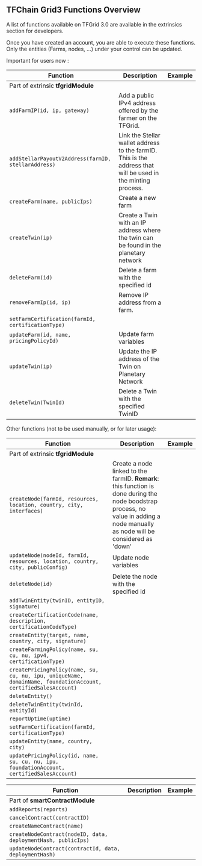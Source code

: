 ## TFChain Grid3 Functions Overview

A list of functions available on TFGrid 3.0 are available in the extrinsics section for developers. 

Once you have created an account, you are able to execute these functions. Only the entities (Farms, nodes, ...) under your control can be updated.

Important for users now :

| Function | Description | Example |
|------|-------|----------|
| Part of extrinsic __tfgridModule__ |
| `addFarmIP(id, ip, gateway)` | Add a public IPv4 address offered by the farmer on the TFGrid. |
| `addStellarPayoutV2Address(farmID, stellarAddress)` | Link the Stellar wallet address to the farmID. This is the address that will be used in the minting process. |
| `createFarm(name, publicIps)` | Create a new farm |
| `createTwin(ip)` | Create a Twin with an IP address where the twin can be found in the planetary network |  
| `deleteFarm(id)` | Delete a farm with the specified id |
| `removeFarmIp(id, ip)` | Remove IP address from a farm. |
| `setFarmCertification(farmId, certificationType)` |
| `updateFarm(id, name, pricingPolicyId)` | Update farm variables |
| `updateTwin(ip)` | Update the IP address of the Twin on Planetary Network |
| `deleteTwin(TwinId)` | Delete a Twin with the specified TwinID |


Other functions (not to be used manually, or for later usage): 

| Function | Description | Example |
|------|-------|----------|
| Part of extrinsic __tfgridModule__ |
| `createNode(farmId, resources, location, country, city, interfaces)` | Create a node linked to the farmID. __Remark__: this function is done during the node boodstrap process, no value in adding a node manually as node will be considered as 'down' |
| `updateNode(nodeId, farmId, resources, location, country, city, publicConfig)` | Update node variables |
| `deleteNode(id)` | Delete the node with the specified id |
| `addTwinEntity(twinID, entityID, signature)` |
| `createCertificationCode(name, description, certificationCodeType)` |
| `createEntity(target, name, country, city, signature)` |
| `createFarmingPolicy(name, su, cu, nu, ipv4, certificationType)` |
| `createPricingPolicy(name, su, cu, nu, ipu, uniqueName, domainName, foundationAccount, certifiedSalesAccount)` | 
| `deleteEntity()` |  
| `deleteTwinEntity(twinId, entityId)` |
| `reportUptime(uptime)` | 
| `setFarmCertification(farmId, certificationType)` |
| `updateEntity(name, country, city)` |
| `updatePricingPolicy(id, name, su, cu, nu, ipu, foundationAccount, certifiedSalesAccount)` |

| Function | Description | Example |
|------|-------|----------|
| Part of __smartContractModule__
| `addReports(reports)` |
| `cancelContract(contractID)` |
| `createNameContract(name)` |
| `createNodeContract(nodeID, data, deploymentHash, publicIps)` |  
| `updateNodeContract(contractId, data, deploymentHash)` |
